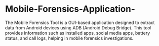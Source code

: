 # Mobile-Forensics-Application-
The Mobile Forensics Tool is a GUI-based application designed to extract data from Android devices using ADB (Android Debug Bridge). This tool provides information such as installed apps, social media apps, battery status, and call logs, helping in mobile forensics investigations.
